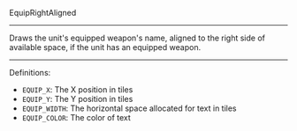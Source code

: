
EquipRightAligned

---

Draws the unit's equipped weapon's name, aligned to the right side of available space, if the unit has an equipped weapon.

---

Definitions:

  * `EQUIP_X`: The X position in tiles
  * `EQUIP_Y`: The Y position in tiles
  * `EQUIP_WIDTH`: The horizontal space allocated for text in tiles
  * `EQUIP_COLOR`: The color of text
